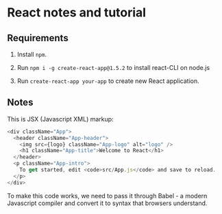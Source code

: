 # React notes and tutorial

## Requirements

1. Install `npm`.

2. Run `npm i -g create-react-app@1.5.2` to install react-CLI on node.js

3. Run `create-react-app your-app` to create new React application.

## Notes

This is JSX (Javascript XML) markup:

```javascript
<div className="App">
  <header className="App-header">
    <img src={logo} className="App-logo" alt="logo" />
    <h1 className="App-title">Welcome to React</h1>
  </header>
  <p className="App-intro">
    To get started, edit <code>src/App.js</code> and save to reload.
  </p>
</div>
```

To make this code works, we need to pass it through Babel - a modern Javascript compiler and convert it to syntax that browsers understand.

##
